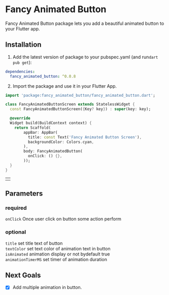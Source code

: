 <!--
This README describes the package. If you publish this package to pub.dev,
this README's contents appear on the landing page for your package.

For information about how to write a good package README, see the guide for
[writing package pages](https://dart.dev/guides/libraries/writing-package-pages).

For general information about developing packages, see the Dart guide for
[creating packages](https://dart.dev/guides/libraries/create-library-packages)
and the Flutter guide for
[developing packages and plugins](https://flutter.dev/developing-packages).
-->

# Fancy Animated Button

Fancy Animated Button package lets you add a beautiful animated button to your Flutter app.

## Installation

1. Add the latest version of package to your pubspec.yaml (and run`dart pub get`):
```yaml
dependencies:
  fancy_animated_button: ^0.0.8
```
2. Import the package and use it in your Flutter App.
```dart
import 'package:fancy_animated_button/fancy_animated_button.dart';
```

```dart
class FancyAnimatedButtonScreen extends StatelessWidget {
  const FancyAnimatedButtonScreen({Key? key}) : super(key: key);

  @override
  Widget build(BuildContext context) {
    return Scaffold(
        appBar: AppBar(
          title: const Text('Fancy Animated Button Screen'),
          backgroundColor: Colors.cyan,
        ),
        body: FancyAnimatedButton(
          onClick: () {},
        ));
  }
}
```

<table>
<tr>
<td>
<img  src="https://drive.google.com/file/d/1KdJ7rtQtsB2aTIilYaYaB_02XPNR3BvU/edit"  alt="">
</td>
</tr>
</table>

## Parameters

### required

`onClick` Once user click on button some action perform<br/>

### optional

`title` set title text of button<br/> 
`textColor` set text color of animation text in button<br/> 
`isAnimated` animation display or not bydefault true<br/>
`animationTimerMS` set timer of animation duration<br/>

## Next Goals

- [x] Add multiple animation in button.
